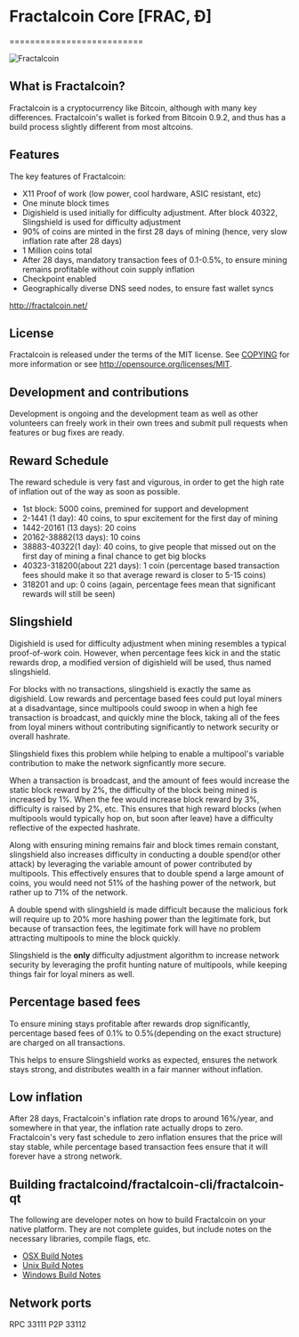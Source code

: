 # Fractalcoin Core [FRAC, Ð]
==========================

![Fractalcoin](http://static.tumblr.com/ppdj5y9/Ae9mxmxtp/300coin.png)

## What is Fractalcoin?
Fractalcoin is a cryptocurrency like Bitcoin, although with many key differences. Fractalcoin's wallet is forked from Bitcoin 0.9.2, and thus has a build process slightly different from most altcoins.

## Features

The key features of Fractalcoin:

* X11 Proof of work (low power, cool hardware, ASIC resistant, etc)
* One minute block times
* Digishield is used initially for difficulty adjustment. After block 40322, Slingshield is used for difficulty adjustment
* 90% of coins are minted in the first 28 days of mining (hence, very slow inflation rate after 28 days)
* 1 Million coins total
* After 28 days, mandatory transaction fees of 0.1-0.5%, to ensure mining remains profitable without coin supply inflation
* Checkpoint enabled
* Geographically diverse DNS seed nodes, to ensure fast wallet syncs


http://fractalcoin.net/

## License
Fractalcoin is released under the terms of the MIT license. See [COPYING](COPYING)
for more information or see http://opensource.org/licenses/MIT.

## Development and contributions
Development is ongoing and the development team as well as other volunteers can freely work in their own trees and submit pull requests when features or bug fixes are ready.


## Reward Schedule

The reward schedule is very fast and vigurous, in order to get the high rate of inflation out of the way as soon as possible.

* 1st block:  5000 coins, premined for support and development
* 2-1441 (1 day): 40 coins, to spur excitement for the first day of mining
* 1442-20161 (13 days): 20 coins
* 20162-38882(13 days): 10 coins
* 38883-40322(1 day): 40 coins, to give people that missed out on the first day of mining a final chance to get big blocks
* 40323-318200(about 221 days): 1 coin (percentage based transaction fees should make it so that average reward is closer to 5-15 coins)
* 318201 and up: 0 coins (again, percentage fees mean that significant rewards will still be seen)

## Slingshield

Digishield is used for difficulty adjustment when mining resembles a typical proof-of-work coin. However, when percentage fees kick in and the static rewards drop, a modified version of digishield will be used, thus named slingshield. 

For blocks with no transactions, slingshield is exactly the same as digishield. Low rewards and percentage based fees could put loyal miners at a disadvantage, since multipools could swoop in when a high fee transaction is broadcast, and quickly mine the block, taking all of the fees from loyal miners without contributing significantly to network security or overall hashrate. 

Slingshield fixes this problem while helping to enable a multipool's variable contribution to make the network signficantly more secure. 

When a transaction is broadcast, and the amount of fees would increase the static block reward by 2%, the difficulty of the block being mined is increased by 1%. When the fee would increase block reward by 3%, difficulty is raised by 2%, etc. This ensures that high reward blocks (when multipools would typically hop on, but soon after leave) have a difficulty reflective of the expected hashrate. 

Along with ensuring mining remains fair and block times remain constant, slingshield also increases difficulty in conducting a double spend(or other attack) by leveraging the variable amount of power contributed by multipools. This effectively ensures that to double spend a large amount of coins, you would need not 51% of the hashing power of the network, but rather up to 71% of the network.  

A double spend with slingshield is made difficult because the malicious fork will require up to 20% more hashing power than the legitimate fork, but because of transaction fees, the legitimate fork will have no problem attracting multipools to mine the block quickly. 

Slingshield is the **only** difficulty adjustment algorithm to increase network security by leveraging the profit hunting nature of multipools, while keeping things fair for loyal miners as well. 

## Percentage based fees

To ensure mining stays profitable after rewards drop significantly, percentage based fees of 0.1% to 0.5%(depending on the exact structure) are charged on all transactions. 

This helps to ensure Slingshield works as expected, ensures the network stays strong, and distributes wealth in a fair manner without inflation.

## Low inflation

After 28 days, Fractalcoin's inflation rate drops to around 16%/year, and somewhere in that year, the inflation rate actually drops to zero. Fractalcoin's very fast schedule to zero inflation ensures that the price will stay stable, while percentage based transaction fees ensure that it will forever have a strong network.  


##  Building fractalcoind/fractalcoin-cli/fractalcoin-qt

  The following are developer notes on how to build Fractalcoin on your native platform. They are not complete guides, but include notes on the necessary libraries, compile flags, etc.

  - [OSX Build Notes](doc/build-osx.md)
  - [Unix Build Notes](doc/build-unix.md)
  - [Windows Build Notes](doc/build-msw.md)

## Network ports
RPC 33111
P2P 33112

